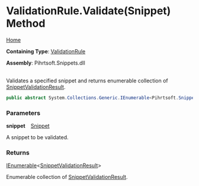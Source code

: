 # ValidationRule\.Validate\(Snippet\) Method

[Home](../../../../../README.md)

**Containing Type**: [ValidationRule](../README.md)

**Assembly**: Pihrtsoft\.Snippets\.dll

\
Validates a specified snippet and returns enumerable collection of [SnippetValidationResult](../../SnippetValidationResult/README.md)\.

```csharp
public abstract System.Collections.Generic.IEnumerable<Pihrtsoft.Snippets.Validations.SnippetValidationResult> Validate(Pihrtsoft.Snippets.Snippet snippet)
```

### Parameters

**snippet** &ensp; [Snippet](../../../Snippet/README.md)

A snippet to be validated\.

### Returns

[IEnumerable](https://docs.microsoft.com/en-us/dotnet/api/system.collections.generic.ienumerable-1)\<[SnippetValidationResult](../../SnippetValidationResult/README.md)>

Enumerable collection of [SnippetValidationResult](../../SnippetValidationResult/README.md)\.